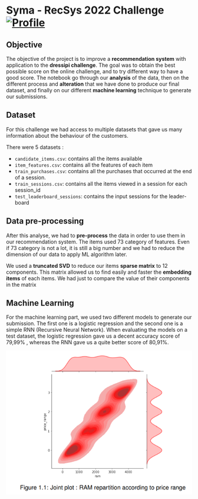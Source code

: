 # Syma - RecSys 2022 Challenge [![Profile][title-img]][profile]

[title-img]:https://img.shields.io/badge/-SCIA--PRIME-red
[profile]:https://github.com/Pypearl

## Objective

The objective of the project is to improve a **recommendation system** with application to the **dressipi challenge**. The goal was to obtain the best possible score on the online challenge, and to try different way to have a good score. The notebook go through our **analysis** of the data, then on the different process and **alteration** that we have done to produce our final dataset, and finally on our different **machine learning** technique to generate our submissions.

## Dataset

For this challenge we had access to multiple datasets that gave us many information about the behaviour of the customers. 

There were 5 datasets :
* `candidate_items.csv`: contains all the items available
* `item_features.csv`: contains all the features of each item
* `train_purchases.csv`: contains all the purchases that occurred at the end of a session.
* `train_sessions.csv`: contains all the items viewed in a session for each
session_id
* `test_leaderboard_sessions`: contains the input sessions for the leader-board

## Data pre-processing

After this analyse, we had to **pre-process** the data in order to use them in our recommendation system. The items used 73 category of features. Even if 73 category is not a lot, it is still a big number and we had to reduce the dimension of our data to apply ML algorithm later. 

We used a **truncated SVD** to reduce our items **sparse matrix** to 12 components. This matrix allowed us to find easily and faster the **embedding items** of each items. We had just to compare the value of their components in the matrix

## Machine Learning
For the machine learning part, we used two different models to generate our
submission. The first one is a logistic regression and the second one is a simple
RNN (Recursive Neural Network).
When evaluating the models on a test dataset, the logistic regression gave us a
decent accuracy score of 79,99% , whereas the RNN gave us a quite better score
of 80,91%.

<img src="https://github.com/Pypearl/PTML/blob/main/readme_images/supervised_vis.png" alt="Supervised_Visualization">

